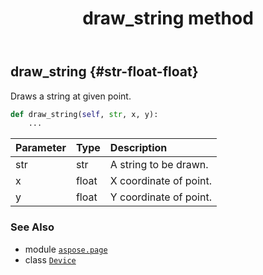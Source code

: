 ﻿---
title: draw_string method
second_title: Aspose.Page for Python via .NET API References
description: 
type: docs
weight: 130
url: /python-net/aspose.page/device/draw_string/
is_root: false
---

## draw_string {#str-float-float}

Draws a string at given point.



```python
def draw_string(self, str, x, y):
    ...
```


| Parameter | Type | Description |
| :- | :- | :- |
| str | str | A string to be drawn. |
| x | float | X coordinate of point. |
| y | float | Y coordinate of point. |



### See Also
* module [`aspose.page`](../../)
* class [`Device`](/page/python-net/aspose.page/device)
